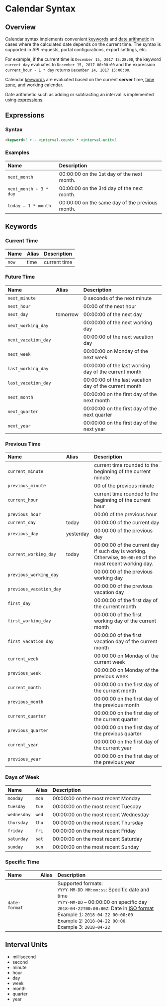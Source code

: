 # Calendar Syntax

## Overview

Calendar syntax implements convenient [keywords](#keywords) and [date arithmetic](#expressions) in cases where the calculated date depends on the current time. The syntax is supported in API requests, portal configurations, export settings, etc.

For example, if the current time is `December 15, 2017 15:28:00`, the keyword `current_day` evaluates to `December 15, 2017 00:00:00` and the expression `current_hour - 1 * day` returns `December 14, 2017 15:00:00`.

Calendar [keywords](#keywords) are evaluated based on the current **server** time, [time zone](timezone-list.md), and working calendar.

Date arithmetic such as adding or subtracting an interval is implemented using [expressions](#expressions).

## Expressions

### Syntax

```markdown
<keyword>[ +|- <interval-count> * <interval-unit>]
```

### Examples

| **Name** | **Description** |
|:---|:---|
| `next_month` | 00:00:00 on the 1st day of the next month. |
| `next_month + 3 * day` | 00:00:00 on the 3rd day of the next month. |
| `today – 1 * month` | 00:00:00 on the same day of the previous month. |

## Keywords

### Current Time

| **Name** | **Alias** | **Description** |
|:---|:---|:---|
| `now` | time | current time |

### Future Time

| **Name** | **Alias** | **Description** |
|:---|:---|:---|
| `next_minute` | | 0 seconds of the next minute |
| `next_hour` | | 00:00 of the next hour |
| `next_day` | tomorrow | 00:00:00 of the next day |
| `next_working_day` | | 00:00:00 of the next working day |
| `next_vacation_day` | | 00:00:00 of the next vacation day |
| `next_week` | | 00:00:00 on Monday of the next week |
| `last_working_day` | | 00:00:00 of the last working day of the current month |
| `last_vacation_day` | | 00:00:00 of the last vacation day of the current month |
| `next_month` | | 00:00:00 on the first day of the next month |
| `next_quarter` | | 00:00:00 on the first day of the next quarter |
| `next_year` | | 00:00:00 on the first day of the next year |

### Previous Time

| **Name** | **Alias** | **Description** |
|:---|:---|:---|
| `current_minute` | | current time rounded to the beginning of the current minute |
| `previous_minute` | | 00 of the previous minute |
| `current_hour` | | current time rounded to the beginning of the current hour |
| `previous_hour` | | 00:00 of the previous hour |
| `current_day` | today | 00:00:00 of the current day |
| `previous_day` | yesterday | 00:00:00 of the previous day |
| `current_working_day` | today | 00:00:00 of the current day if such day is working.<br>Otherwise, `00:00:00` of the most recent working day. |
| `previous_working_day` | | 00:00:00 of the previous working day |
| `previous_vacation_day` | | 00:00:00 of the previous vacation day |
| `first_day` | | 00:00:00 of the first day of the current month |
| `first_working_day` | | 00:00:00 of the first working day of the current month |
| `first_vacation_day` | | 00:00:00 of the first vacation day of the current month |
| `current_week` | | 00:00:00 on Monday of the current week |
| `previous_week` | | 00:00:00 on Monday of the previous week |
| `current_month` | | 00:00:00 on the first day of the current month |
| `previous_month` | | 00:00:00 on the first day of the previous month |
| `current_quarter` | | 00:00:00 on the first day of the current quarter |
| `previous_quarter` | | 00:00:00 on the first day of the previous quarter |
| `current_year` | | 00:00:00 on the first day of the current year |
| `previous_year` | | 00:00:00 on the first day of the previous year |

### Days of Week

| **Name** | **Alias** | **Description** |
|:---|:---|:---|
| `monday` | `mon` | 00:00:00 on the most recent Monday |
| `tuesday` | `tue` | 00:00:00 on the most recent Tuesday |
| `wednesday` | `wed` | 00:00:00 on the most recent Wednesday |
| `thursday` | `thu` | 00:00:00 on the most recent Thursday |
| `friday` | `fri` | 00:00:00 on the most recent Friday |
| `saturday` | `sat` | 00:00:00 on the most recent Saturday |
| `sunday` | `sun` | 00:00:00 on the most recent Sunday |

### Specific Time

| **Name** | **Alias** | **Description** |
|:---|:---|:---|
| `date-format` | | Supported formats: <br>`YYYY-MM-DD HH:mm:ss`: Specific date and time <br>`YYYY-MM-DD` – 00:00:00 on specific day <br> `2018-04-22T00:00:00Z`: Date in [ISO format](./date-format.md) <br>Example 1: `2018-04-22 00:00:00` <br>Example 2: `2018-04-22 00:00` <br>Example 3: `2018-04-22` |

## Interval Units

* millisecond
* second
* minute
* hour
* day
* week
* month
* quarter
* year
